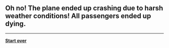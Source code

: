 ## Oh no! The plane ended up crashing due to harsh weather conditions! All passengers ended up dying. 
---  
[**Start over**](../chooselocation.md)

